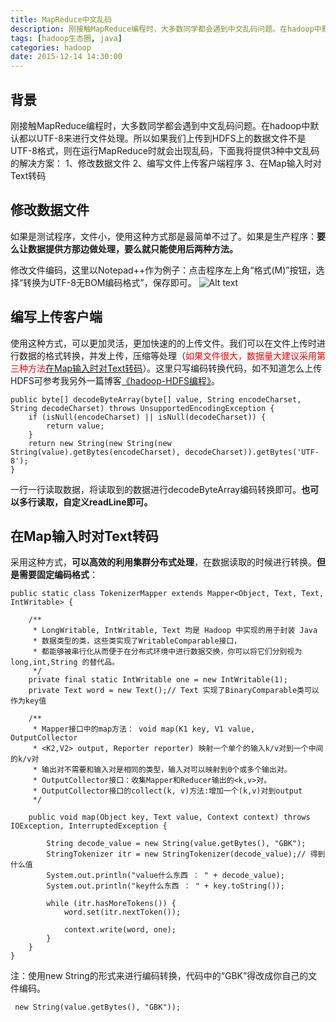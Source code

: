 ```yaml
---
title: MapReduce中文乱码
description: 刚接触MapReduce编程时，大多数同学都会遇到中文乱码问题。在hadoop中默认都以UTF-8来进行文件处理。所以如果我们上传到HDFS上的数据文件不是UTF-8格式，则在运行MapReduce时就会出现乱码，下面我将提供3种中文乱码的解决方案：</br>1、修改数据文件</br>2、编写文件上传客户端程序</br>3、在Map输入时对Text转码
tags: [hadoop生态圈, java]
categories: hadoop
date: 2015-12-14 14:30:00
---
```


## 背景

刚接触MapReduce编程时，大多数同学都会遇到中文乱码问题。在hadoop中默认都以UTF-8来进行文件处理。所以如果我们上传到HDFS上的数据文件不是UTF-8格式，则在运行MapReduce时就会出现乱码，下面我将提供3种中文乱码的解决方案：
1、修改数据文件
2、编写文件上传客户端程序
3、在Map输入时对Text转码

## 修改数据文件
如果是测试程序，文件小，使用这种方式那是最简单不过了。如果是生产程序：**要么让数据提供方那边做处理，要么就只能使用后两种方法。**

修改文件编码，这里以Notepad++作为例子：点击程序左上角“格式(M)”按钮，选择“转换为UTF-8无BOM编码格式”，保存即可。
![Alt text](http://7xoqbc.com1.z0.glb.clouddn.com/hadoop-mapreduce-zwlm.png)

## 编写上传客户端

使用这种方式，可以更加灵活，更加快速的的上传文件。我们可以在文件上传时进行数据的格式转换，并发上传，压缩等处理（<font color="red">如果文件很大，数据量大建议采用第三种方法[在Map输入时对Text转码](#u5728Map_u8F93_u5165_u65F6_u5BF9Text_u8F6C_u7801)</font>）。这里只写编码转换代码，如不知道怎么上传HDFS可参考我另外一篇博客[《hadoop-HDFS编程》](/2015/12/11/hadoop-HDFS%E7%BC%96%E7%A8%8B/)。

```
public byte[] decodeByteArray(byte[] value, String encodeCharset, String decodeCharset) throws UnsupportedEncodingException {
    if (isNull(encodeCharset) || isNull(decodeCharset)) {
        return value;
    }
    return new String(new String(new String(value).getBytes(encodeCharset), decodeCharset)).getBytes('UTF-8');
}
```

一行一行读取数据，将读取到的数据进行decodeByteArray编码转换即可。**也可以多行读取，自定义readLine即可。**

## 在Map输入时对Text转码

采用这种方式，**可以高效的利用集群分布式处理**，在数据读取的时候进行转换。**但是需要固定编码格式**：
```
public static class TokenizerMapper extends Mapper<Object, Text, Text, IntWritable> {

    /**
     * LongWritable, IntWritable, Text 均是 Hadoop 中实现的用于封装 Java
     * 数据类型的类，这些类实现了WritableComparable接口，
     * 都能够被串行化从而便于在分布式环境中进行数据交换，你可以将它们分别视为long,int,String 的替代品。
     */
    private final static IntWritable one = new IntWritable(1);
    private Text word = new Text();// Text 实现了BinaryComparable类可以作为key值

    /**
     * Mapper接口中的map方法： void map(K1 key, V1 value, OutputCollector
     * <K2,V2> output, Reporter reporter) 映射一个单个的输入k/v对到一个中间的k/v对
     * 输出对不需要和输入对是相同的类型，输入对可以映射到0个或多个输出对。
     * OutputCollector接口：收集Mapper和Reducer输出的<k,v>对。
     * OutputCollector接口的collect(k, v)方法:增加一个(k,v)对到output
     */

    public void map(Object key, Text value, Context context) throws IOException, InterruptedException {

        String decode_value = new String(value.getBytes(), "GBK");
        StringTokenizer itr = new StringTokenizer(decode_value);// 得到什么值
        System.out.println("value什么东西 ： " + decode_value);
        System.out.println("key什么东西 ： " + key.toString());

        while (itr.hasMoreTokens()) {
            word.set(itr.nextToken());

            context.write(word, one);
        }
    }
}
```

注：使用new String的形式来进行编码转换，代码中的“GBK”得改成你自己的文件编码。
```
 new String(value.getBytes(), "GBK"));
```